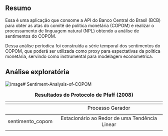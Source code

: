 ## Resumo

Essa é uma aplicação que consome a API do Banco Central do Brasil (BCB) para obter as atas do comitê de politica monetária (COPOM) e realizar o processamento de linguagem natural (NPL) obtendo a análise de sentimentos do COPOM. 

Dessa análise períodica foi construída a série temporal dos sentimentos do COPOM, que poderá ser utilizada como proxy para espectativas da politica monetária, servindo como instrumental para modelagem econometrica.

## Análise exploratória

![image](https://github.com/E30895/Sentiment-Analysis-of-COPOM/assets/99520642/ebb013e2-ffee-472e-a955-e0de713023cd)# Sentiment-Analysis-of-COPOM



<table style="text-align:center"><caption><strong>Resultados do Protocolo de Pfaff (2008)</strong></caption>
<tr><td colspan="2" style="border-bottom: 1px solid black"></td></tr><tr><td style="text-align:left"></td><td>Processo Gerador</td></tr>
<tr><td colspan="2" style="border-bottom: 1px solid black"></td></tr><tr><td style="text-align:left">sentimento_copom</td><td>Estacionário ao Redor de uma Tendência Linear</td></tr>
<tr><td colspan="2" style="border-bottom: 1px solid black"></td></tr></table>
